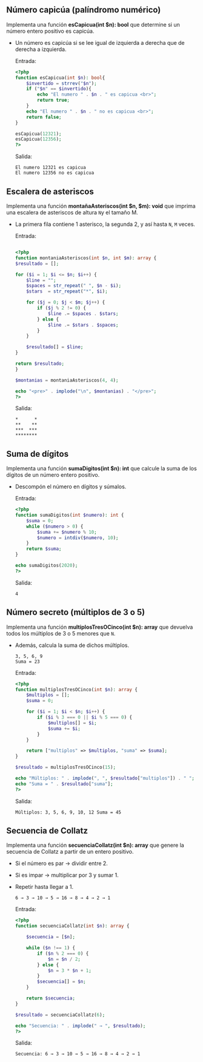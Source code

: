 ## Número capicúa (palíndromo numérico)

Implementa una función __esCapicua(int $n): bool__ que determine si un número entero positivo es capicúa.

- Un número es capicúa si se lee igual de izquierda a derecha que de derecha a izquierda.


    Entrada:

    ```php
    <?php 
    function esCapicua(int $n): bool{
        $invertido = strrev("$n");
        if ("$n" == $invertido){
            echo "El numero " . $n . " es capicua <br>";
            return true;
        } 
        echo "El numero " . $n . " no es capicua <br>";
        return false;
    }

    esCapicua(12321);
    esCapicua(12356);
    ?>
    ```

    Salida:

    ```
    El numero 12321 es capicua
    El numero 12356 no es capicua
    ```
## Escalera de asteriscos

Implementa una función __montañaAsteriscos(int $n, $m): void__ que imprima una escalera de asteriscos de altura `N`y el tamaño M.

- La primera fila contiene 1 asterisco, la segunda 2, y así hasta `N`, `M` veces.




    Entrada:

    ```php

    <?php
    function montaniaAsteriscos(int $n, int $m): array {
    $resultado = [];

    for ($i = 1; $i <= $n; $i++) {
        $line = "";
        $spaces = str_repeat(" ", $n - $i);
        $stars  = str_repeat("*", $i);

        for ($j = 0; $j < $m; $j++) {
            if ($j % 2 != 0) {
                $line .= $spaces . $stars;
            } else {
                $line .= $stars . $spaces;
            }
        }

        $resultado[] = $line;
    }

    return $resultado;
    }
    
    $montanias = montaniaAsteriscos(4, 4);
    
    echo "<pre>" . implode("\n", $montanias) . "</pre>";
    ?>
    ```

    Salida:

    ```
    *      *
    **    **
    ***  ***
    ********
    ```

## Suma de dígitos

Implementa una función __sumaDigitos(int $n): int__ que calcule la suma de los dígitos de un número entero positivo.

- Descompón el número en dígitos y súmalos.


    Entrada:

    ```php
    <?php
    function sumaDigitos(int $numero): int {
        $suma = 0;
        while ($numero > 0) {
            $suma += $numero % 10;   
            $numero = intdiv($numero, 10); 
        }
        return $suma;
    }

    echo sumaDigitos(2020);
    ?>
    ```

    Salida:

    ```
    4
    ```
## Número secreto (múltiplos de 3 o 5)

Implementa una función __multiplosTresOCinco(int $n): array__ que devuelva todos los múltiplos de 3 o 5 menores que `N`.

- Además, calcula la suma de dichos múltiplos.


    ```code
    3, 5, 6, 9
    Suma = 23
    ```

    Entrada:
    ```php
    <?php
    function multiplosTresOCinco(int $n): array {
        $multiplos = [];
        $suma = 0;

        for ($i = 1; $i < $n; $i++) {
            if ($i % 3 === 0 || $i % 5 === 0) {
                $multiplos[] = $i;
                $suma += $i;
            }
        }

        return ["multiplos" => $multiplos, "suma" => $suma];
    }

    $resultado = multiplosTresOCinco(15);

    echo "Múltiplos: " . implode(", ", $resultado["multiplos"]) . " ";
    echo "Suma = " . $resultado["suma"];
    ?>

    ```

    Salida:
    ```
    Múltiplos: 3, 5, 6, 9, 10, 12 Suma = 45
    ```
## Secuencia de Collatz

Implementa una función __secuenciaCollatz(int $n): array__ que genere la secuencia de Collatz a partir de un entero positivo.

- Si el número es par → dividir entre 2.  
- Si es impar → multiplicar por 3 y sumar 1.  
- Repetir hasta llegar a 1.


    ```code
    6 → 3 → 10 → 5 → 16 → 8 → 4 → 2 → 1
    ```

    Entrada:
    ```php
    <?php
    function secuenciaCollatz(int $n): array {

        $secuencia = [$n]; 

        while ($n !== 1) {
            if ($n % 2 === 0) {
                $n = $n / 2;    
            } else {
                $n = 3 * $n + 1; 
            }
            $secuencia[] = $n; 
        }

        return $secuencia;
    }

    $resultado = secuenciaCollatz(6);

    echo "Secuencia: " . implode(" → ", $resultado);
    ?>
    ```

    Salida:
    ```
    Secuencia: 6 → 3 → 10 → 5 → 16 → 8 → 4 → 2 → 1
    ```
